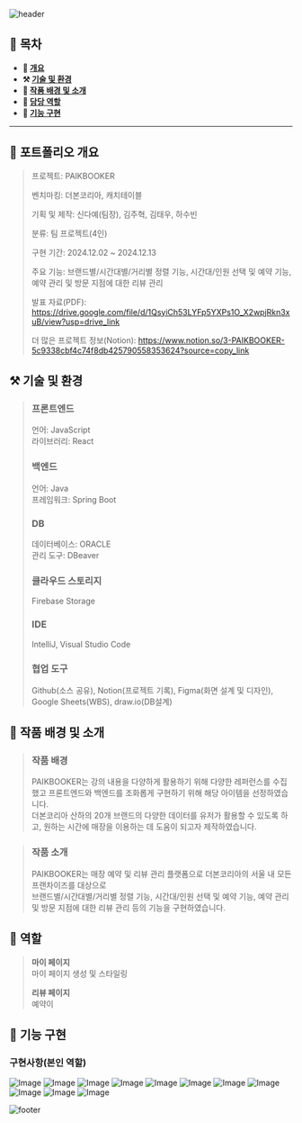 ![header](https://capsule-render.vercel.app/api?type=waving&color=5c666a&height=200&section=header&text=PAIKBOOKER&fontSize=70)

## **📖 목차**

<b>
  
- 📝 [개요](#-포트폴리오-개요)
- ⚒️ [기술 및 환경](#%EF%B8%8F-기술-및-환경)
- 📃 [작품 배경 및 소개](#-작품-배경-및-소개)
- 🍋 [담당 역할](#-역할)
- 🔎 [기능 구현](#-기능-구현)
</b>

---

## **📝 포트폴리오 개요**

> 프로젝트: PAIKBOOKER
>
> 벤치마킹: 더본코리아, 캐치테이블
> 
> 기획 및 제작: 신다예(팀장), 김주혁, 김태우, 하수빈
>
> 분류: 팀 프로젝트(4인)
>
> 구현 기간: 2024.12.02 ~ 2024.12.13
>
> 주요 기능: 브랜드별/시간대별/거리별 정렬 기능, 시간대/인원 선택 및 예약 기능, 예약 관리 및 방문 지점에 대한 리뷰 관리
>
> 발표 자료(PDF): https://drive.google.com/file/d/1QsyiCh53LYFp5YXPs1O_X2wpjRkn3xuB/view?usp=drive_link
>
> 더 많은 프로젝트 정보(Notion): https://www.notion.so/3-PAIKBOOKER-5c9338cbf4c74f8db425790558353624?source=copy_link


## **⚒️ 기술 및 환경**
> ### 프론트엔드
> 언어: JavaScript</br>
> 라이브러리: React
> ### 백엔드
> 언어: Java</br>
> 프레임워크: Spring Boot
> ### DB
> 데이터베이스: ORACLE</br>
> 관리 도구: DBeaver
> ### 클라우드 스토리지
> Firebase Storage
> ### IDE
> IntelliJ, Visual Studio Code
> ### 협업 도구
> Github(소스 공유), Notion(프로젝트 기록), Figma(화면 설계 및 디자인), Google Sheets(WBS), draw.io(DB설계)

## **📃 작품 배경 및 소개**
> ### 작품 배경
> 
> PAIKBOOKER는 강의 내용을 다양하게 활용하기 위해 다양한 레퍼런스를 수집했고 프론트엔드와 백엔드를 조화롭게 구현하기 위해 해당 아이템을 선정하였습니다.</br>더본코리아 산하의 20개 브랜드의 다양한 데이터를 유저가 활용할 수 있도록 하고, 원하는 시간에 매장을 이용하는 데 도움이 되고자 제작하였습니다.

> ### 작품 소개
>
> PAIKBOOKER는 매장 예약 및 리뷰 관리 플랫폼으로 더본코리아의 서울 내 모든 프랜차이즈를 대상으로</br>브랜드별/시간대별/거리별 정렬 기능, 시간대/인원 선택 및 예약 기능, 예약 관리 및 방문 지점에 대한 리뷰 관리 등의 기능을 구현하였습니다.

## **🍋 역할**
>
> **마이 페이지**</br>
> 마이 페이지 생성 및 스타일링
>
> **리뷰 페이지**</br>
> 예약이

## **🔎 기능 구현**
### **구현사항(본인 역할)**
![Image](https://github.com/user-attachments/assets/c9686f2a-71b0-4841-bb1f-6f353cce5313)
![Image](https://github.com/user-attachments/assets/9fe527cf-5e91-4e44-a406-9c0ee49aa8e1)
![Image](https://github.com/user-attachments/assets/9b0457ac-24df-46d6-9a01-7bb1c78ce535)
![Image](https://github.com/user-attachments/assets/e1f67538-5244-418f-adba-134ee7ec1633)
![Image](https://github.com/user-attachments/assets/1b46d27f-d539-4af1-a683-9a75f0195dec)
![Image](https://github.com/user-attachments/assets/ed67e504-787d-4906-9301-affa8e18a4ed)
![Image](https://github.com/user-attachments/assets/d1b13ab2-ceb6-424b-b58b-ad7d0df4731e)
![Image](https://github.com/user-attachments/assets/e5219465-e348-4eba-8e91-a397c777bd7b)
![Image](https://github.com/user-attachments/assets/377d36e1-0489-4ed8-b9e9-265e224424cb)
![Image](https://github.com/user-attachments/assets/1aa67c6c-fae4-4956-8487-605b63421255)
![Image](https://github.com/user-attachments/assets/3878be28-5047-4287-b2cd-1dc1298c927c)

![footer](https://capsule-render.vercel.app/api?type=waving&height=150&color=5c666a&fontAlign=50&textBg=false&section=footer&fontSize=61&fontAlignY=42)
